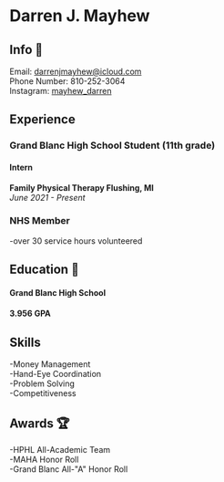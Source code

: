 # Darren J. Mayhew  
## Info :iphone:  
Email: darrenjmayhew@icloud.com  
Phone Number: 810-252-3064  
Instagram: [mayhew_darren](https://www.instagram.com/mayhew_darren?igsh=N3U0anJjMmJ1dnht&utm_source=qr)  
## Experience

### Grand Blanc High School Student (11th grade)

#### Intern
**Family Physical Therapy Flushing, MI**  
_June 2021 - Present_

### NHS Member  
-over 30 service hours volunteered

## Education :brain:

#### Grand Blanc High School

#### 3.956 GPA

## Skills  
-Money Management  
-Hand-Eye Coordination  
-Problem Solving  
-Competitiveness

## Awards :trophy:  
-HPHL All-Academic Team  
-MAHA Honor Roll  
 -Grand Blanc All-"A" Honor Roll



